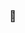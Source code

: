 ### 👋


<!--
<a href="https://app.daily.dev/robinpe"><img src="https://github.com/PeRobin/PeRobin/blob/master/devcard.svg" width="400" alt="Robin Pe's Dev Card"/></a>
**PeRobin/PeRobin** is a ✨ _special_ ✨ repository because its `README.md` (this file) appears on your GitHub profile.

Here are some ideas to get you started:

- 🔭 I’m currently working on ...
- 🌱 I’m currently learning ...
- 👯 I’m looking to collaborate on ...
- 🤔 I’m looking for help with ...
- 💬 Ask me about ...
- 📫 How to reach me: ...
- 😄 Pronouns: ...
- ⚡ Fun fact: ...
-->

